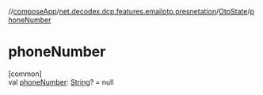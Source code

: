 //[composeApp](../../../index.md)/[net.decodex.dcp.features.emailotp.presnetation](../index.md)/[OtpState](index.md)/[phoneNumber](phone-number.md)

# phoneNumber

[common]\
val [phoneNumber](phone-number.md): [String](https://kotlinlang.org/api/latest/jvm/stdlib/kotlin/-string/index.html)? = null
